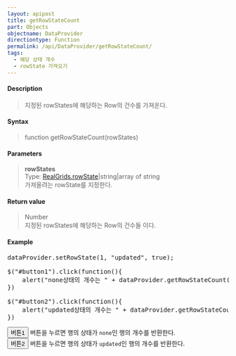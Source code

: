 ```yaml
---
layout: apipost
title: getRowStateCount
part: Objects
objectname: DataProvider
directiontype: Function
permalink: /api/DataProvider/getRowStateCount/
tags:
  - 해당 상태 개수
  - rowState 가져오기
---
```


<script>
var gridView;
var dataProvider;
    
$(document).ready( function() {

    RealGridJS.setTrace(false);
    RealGridJS.setRootContext("/script");
    
    dataProvider = new RealGridJS.LocalDataProvider();
    gridView = new RealGridJS.GridView("realgrid");
    gridView.setDataSource(dataProvider);

    setFields(dataProvider);
  	setColumns(gridView);

    var data = [
        ["가수", "여자", "정수라", "1988-09-02", "99", "90", "90", "100", "100", "90"],
        ["배우", "여자", "송윤아", "1990-02-18", "33", "90", "70", "60", "100", "80"],
        ["배우", "여자", "전도연", "1991-08-21", "22", "90", "70", "60", "100", "80"],
        ["가수", "여자", "이선희", "1978-01-19", "33", "90", "70", "60", "100", "80"],
        ["배우", "여자", "하지원", "1979-12-09", "11", "90", "70", "60", "100", "80"],
        ["가수", "여자", "소찬휘", "1987-05-12", "55", "90", "70", "60", "100", "80"],
        ["가수", "여자", "박정현", "1980-08-06", "22", "90", "70", "60", "100", "80"],
        ["배우", "여자", "전지현", "1977-03-28", "44", "90", "70", "60", "100", "80"]
    ];
    dataProvider.setRows(data);

    dataProvider.setRowState(1, "updated", true);

    $("#button1").click(function(){
    	alert("none상태의 개수는 " + dataProvider.getRowStateCount("none") + "개 입니다.");
    })

    $("#button2").click(function(){
    	alert("updated상태의 개수는 " + dataProvider.getRowStateCount(RealGridJS.RowState.UPDATED) + "개 입니다.");
    }) 

});

//다섯개의 필드를 가진 배열 객체를 생성합니다.
function setFields(provider) {
    var fields = [{
		fieldName: "field1"
    }, {
        fieldName: "field2"
    }, {
        fieldName: "field3"
    }, {
        fieldName: "field4",
        dataType: "datetime"
    }, {
        fieldName: "field5",
        dataType: "number"
    }, {
        fieldName: "field6",
        dataType: "number"
    },{
        fieldName: "field7",
        dataType: "number"
    }, {
        fieldName: "field8",
        dataType: "number"
    }, {
        fieldName: "field9",
        dataType: "number"
    }, {
        fieldName: "field10",
        dataType: "number"
    }];

    //DataProvider의 setFields함수로 필드를 입력합니다.    
    provider.setFields(fields);    
}

//필드와 연결된 컬럼 배열 객체를 생성합니다.
function setColumns(grid) {
    var columns = [{
        name: "col1",
        fieldName: "field1",
        header : {
            text: "직업"
        },
        width : 60            
    }, {
        name: "col2",
        fieldName: "field2",
        header : {
            text: "성별"
        },
        editor : {
            type: "dropDown",
            dropDownCount: 2,
            values: ["남자", "여자"],
            labels: ["남", "여"],
            lookupDisplay: true
        },
        width: 50
    }, {
        name: "col3",
        fieldName: "field3",
        header : {
            text: "이름"
        },
        width: 80
    }, {
        name: "col4",
        fieldName: "field4",
        header : {
            text: "생일"
        },
        editor: {
            type: "date",
            datetimeFormat: "yyyy-MM-dd"
        },
        width: 90
    }, {
        name: "col5",
        fieldName: "field5",
        header : {
            text: "수학"
        },
        editor : {
            type: "number"
        },
        styles: {
            textAlignment: "far"
        },
        width: 80
    }, {
        name: "col6",
        fieldName: "field6",
        header : {
        	text: "민법"
        },
        width: 80
    }, {
        name: "col7",
        fieldName: "field7",
        header : {
            text: "한국사"
        },
        width: 80
    }, {
        name: "col8",
        fieldName: "field8",
        header : {
            text: "영어"
        },
        width: 80
    }, {
        name: "col9",
        fieldName: "field9",
        header : {
            text: "과학"
        },
        width: 80
    }, {
        name: "col10",
        fieldName: "field10",
        header : {
            text: "사회"
        },
        width: 80
    }];

    //컬럼을 GridView에 입력 합니다.
    grid.setColumns(columns);

}

</script>

#### Description

> 지정된 rowStates에 해당하는 Row의 건수를 가져온다.


#### Syntax

> function getRowStateCount(rowStates)

#### Parameters


> **rowStates**  
> Type: [RealGrids.rowState](/api/types/RowState/)\|string\|array of string  
> 가져올려는 rowState를 지정한다.  


#### Return value

> Number  
> 지정된 rowStates에 해당하는 Row의 건수들 이다.  

#### Example

<pre class="prettyprint">
dataProvider.setRowState(1, "updated", true);

$("#button1").click(function(){
    alert("none상태의 개수는 " + dataProvider.getRowStateCount("none") + "개 입니다.");
})

$("#button2").click(function(){
    alert("updated상태의 개수는 " + dataProvider.getRowStateCount(RealGridJS.RowState.UPDATED) + "개 입니다.");
})
</pre>

<button id="button1" class="btn btn-success btn-xs">버튼1</button>
버튼을 누르면 행의 상태가 <code class="highlighter-rouge">none</code>인 행의 개수를 반환한다.
<br/>
<button id="button2" class="btn btn-success btn-xs">버튼2</button> 
버튼을 누르면 행의 상태가 <code class="highlighter-rouge">updated</code>인 행의 개수를 반환한다. 
<div id="realgrid" style="width: 100%; height: 300px;"></div>
<p></p>